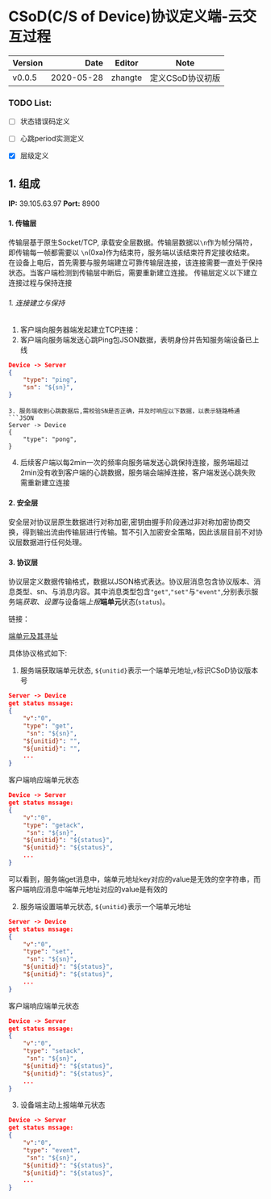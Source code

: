 # CSoD(C/S of Device)协议定义端-云交互过程

| Version | Date | Editor | Note |
| :-----| ----: | :----: |:----: |
| v0.0.5 | 2020-05-28 | zhangte | 定义CSoD协议初版|

### TODO List:
- [ ] 状态错误码定义
- [ ] 心跳period实测定义
- [x] 层级定义


## 1. 组成
**IP:** 39.105.63.97 **Port:** 8900
#### 1. 传输层
传输层基于原生Socket/TCP, 承载安全层数据。传输层数据以`\n`作为帧分隔符，即传输每一帧都需要以 `\n`(0xa)作为结束符，服务端以该结束符界定接收结束。
在设备上电后，首先需要与服务端建立可靠传输层连接，该连接需要一直处于保持状态。当客户端检测到传输层中断后，需要重新建立连接。
传输层定义以下建立连接过程与保持连接
###### 1. 连接建立与保持
1. 客户端向服务器端发起建立TCP连接：
2. 客户端向服务端发送心跳Ping包JSON数据，表明身份并告知服务端设备已上线
```JSON
Device -> Server
{
    "type": "ping",    
    "sn": "${sn}",
}
```
```
3. 服务端收到心跳数据后,需校验SN是否正确，并及时响应以下数据，以表示链路畅通
```JSON
Server -> Device
{
    "type": "pong", 
}
```
4. 后续客户端以每2min一次的频率向服务端发送心跳保持连接，服务端超过2min没有收到客户端的心跳数据，服务端会端掉连接，客户端发送心跳失败需重新建立连接


#### 2. 安全层
安全层对协议层原生数据进行对称加密,密钥由握手阶段通过非对称加密协商交换，得到输出流由传输层进行传输。暂不引入加密安全策略，因此该层目前不对协议层数据进行任何处理。

#### 3. 协议层
协议层定义数据传输格式，数据以JSON格式表达。协议层消息包含协议版本、消息类型、sn、与消息内容。其中消息类型包含`"get"`,`"set"`与`"event"`,分别表示服务端*获取*、*设置*与设备端*上报***端单元**状态(`status`)。

链接：

[端单元及其寻址](https://github.com/yulincoder/Controller-Dvice/blob/master/%E8%AE%BE%E5%A4%87%E6%8A%BD%E8%B1%A1%E6%A8%A1%E5%9E%8B.md)

具体协议格式如下:
1. 服务端获取端单元状态, `${unitid}`表示一个端单元地址,`v`标识CSoD协议版本号
```json
Server -> Device
get status mssage:
{
    "v":"0",
    "type": "get",
     "sn": "${sn}",                    
    "${unitid}": "",
    "${unitid}": "",
    ...
}
```
客户端响应端单元状态
```json
Device -> Server
get status mssage:
{
    "v":"0",
    "type": "getack",
     "sn": "${sn}",                    
    "${unitid}": "${status}",
    "${unitid}": "${status}",
    ...
}
```
可以看到，服务端get消息中，端单元地址key对应的value是无效的空字符串，而客户端响应消息中端单元地址对应的value是有效的

2. 服务端设置端单元状态, `${unitid}`表示一个端单元地址
```json
Server -> Device
get status mssage:
{
    "v":"0",
    "type": "set",
     "sn": "${sn}",                    
    "${unitid}": "${status}",
    "${unitid}": "${status}",
    ...
}
```
客户端响应端单元状态
```json
Device -> Server
get status mssage:
{
    "v":"0",
    "type": "setack",
     "sn": "${sn}",                    
    "${unitid}": "${status}",
    "${unitid}": "${status}",
    ...
}
```

3. 设备端主动上报端单元状态
```json
Device -> Server
get status mssage:
{
    "v":"0",
    "type": "event",
     "sn": "${sn}",                    
    "${unitid}": "${status}",
    "${unitid}": "${status}",
    ...
}
```
